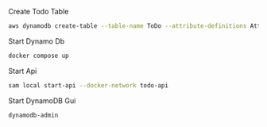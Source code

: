 Create Todo Table

```bash
aws dynamodb create-table --table-name ToDo --attribute-definitions AttributeName=id,AttributeType=N --key-schema AttributeName=id,KeyType=HASH --billing-mode PAY_PER_REQUEST --endpoint-url http://localhost:8000
```

Start Dynamo Db

```bash
docker compose up
```

Start Api

```bash
sam local start-api --docker-network todo-api
```

Start DynamoDB Gui

```bash
dynamodb-admin
```
